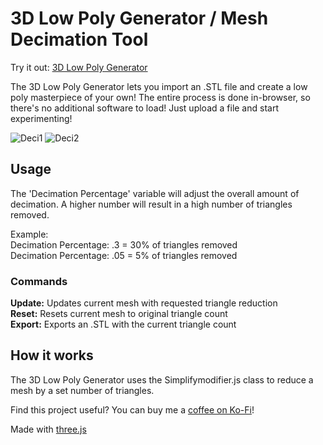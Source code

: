 # 3D Low Poly Generator / Mesh Decimation Tool

Try it out: [3D Low Poly Generator](https://andrewsink.github.io/3D-Low-Poly-Generator/)

The 3D Low Poly Generator lets you import an .STL file and create a low poly masterpiece of your own! The entire process is done in-browser, so there's no additional software to load! Just upload a file and start experimenting!
 

![Deci1](https://user-images.githubusercontent.com/46334898/143689199-513fafce-d3df-4085-8aa7-a72e982d9ad7.png)
![Deci2](https://user-images.githubusercontent.com/46334898/143689202-84e027f4-3f22-4360-8087-ced2e5762f79.png)




## Usage

The 'Decimation Percentage' variable will adjust the overall amount of decimation. A higher number will result in a high number of triangles removed.

Example: </br>
Decimation Percentage: .3 = 30% of triangles removed </br>
Decimation Percentage: .05 = 5% of triangles removed </br>

### Commands

**Update:** Updates current mesh with requested triangle reduction </br>
**Reset:** Resets current mesh to original triangle count </br>
**Export:** Exports an .STL with the current triangle count </br>

## How it works

The 3D Low Poly Generator uses the Simplifymodifier.js class to reduce a mesh by a set number of triangles.

Find this project useful? You can buy me a [coffee on Ko-Fi](https://ko-fi.com/andrewsink)!

Made with [three.js](https://threejs.org/)
